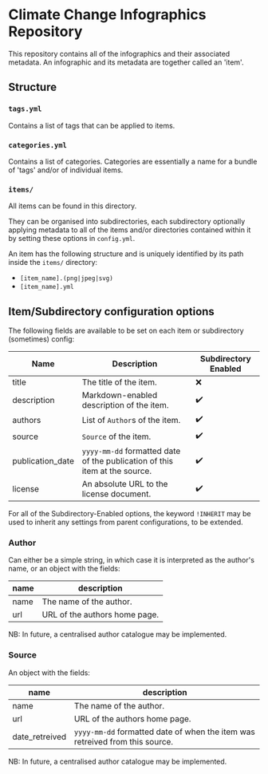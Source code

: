 # Climate Change Infographics Repository

This repository contains all of the infographics and their associated metadata. An infographic and its metadata are together called an 'item'.

## Structure

### `tags.yml`

Contains a list of tags that can be applied to items.

### `categories.yml`

Contains a list of categories. Categories are essentially a name for a bundle of 'tags' and/or of individual items.

### `items/`

All items can be found in this directory.

They can be organised into subdirectories, each subdirectory optionally applying metadata to all of the items and/or directories contained within it by setting these options in `config.yml`.

An item has the following structure and is uniquely identified by its path inside the `items/` directory:
- `[item_name].(png|jpeg|svg)`
- `[item_name].yml`

## Item/Subdirectory configuration options

The following fields are available to be set on each item or subdirectory (sometimes) config:

| Name | Description | Subdirectory Enabled |
| ---- | ----------- | -------------------- |
| title | The title of the item. | ❌ |
| description | Markdown-enabled description of the item. | ✔️ |
| authors | List of `Author`s of the item. | ✔️ |
| source | `Source` of the item. | ✔️ |
| publication_date | `yyyy-mm-dd` formatted date of the publication of this item at the source. | ✔️ |
| license | An absolute URL to the license document. | ✔️ |

For all of the Subdirectory-Enabled options, the keyword `!INHERIT` may be used to inherit any settings from parent configurations, to be extended.

### Author

Can either be a simple string, in which case it is interpreted as the author's name, or an object with the fields:

| name | description |
| ---- | ----------- |
| name | The name of the author. |
| url | URL of the authors home page. |

NB: In future, a centralised author catalogue may be implemented.

### Source

An object with the fields:

| name | description |
| ---- | ----------- |
| name | The name of the author. |
| url | URL of the authors home page. |
| date_retreived | `yyyy-mm-dd` formatted date of when the item was retreived from this source. |

NB: In future, a centralised author catalogue may be implemented.
